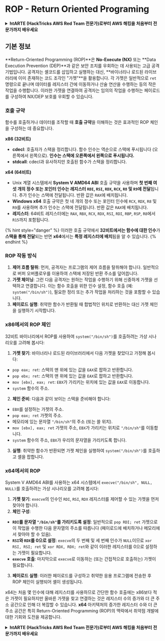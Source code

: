 # ROP - Return Oriented Programing

<details>

<summary><strong>htARTE (HackTricks AWS Red Team 전문가)로부터 AWS 해킹을 처음부터 전문가까지 배우세요</strong></summary>

HackTricks를 지원하는 다른 방법:

* **회사를 HackTricks에서 광고하거나 HackTricks를 PDF로 다운로드**하려면 [**구독 요금제**](https://github.com/sponsors/carlospolop)를 확인하세요!
* [**공식 PEASS & HackTricks 스왜그**](https://peass.creator-spring.com)를 구매하세요
* 독점적인 [**NFTs**](https://opensea.io/collection/the-peass-family) 컬렉션인 [**The PEASS Family**](https://opensea.io/collection/the-peass-family)를 발견하세요
* **💬 [**Discord 그룹**](https://discord.gg/hRep4RUj7f) 또는 [**텔레그램 그룹**](https://t.me/peass)에 가입하거나 **트위터** 🐦 [**@hacktricks\_live**](https://twitter.com/hacktricks\_live)**를 팔로우하세요.**
* **HackTricks** 및 **HackTricks Cloud** github 저장소에 PR을 제출하여 해킹 요령을 공유하세요.

</details>

## **기본 정보**

**Return-Oriented Programming (ROP)**은 **No-Execute (NX)** 또는 **Data Execution Prevention (DEP)**과 같은 보안 조치를 우회하는 데 사용되는 고급 공격 기법입니다. 공격자는 셸코드를 삽입하고 실행하는 대신, **바이너리나 로드된 라이브러리에 이미 존재하는 코드 조각인 "가젯"**을 활용합니다. 각 가젯은 일반적으로 `ret` 명령으로 끝나며 데이터를 레지스터 간에 이동하거나 산술 연산을 수행하는 등의 작은 작업을 수행합니다. 이러한 가젯을 연결하여 공격자는 임의의 작업을 수행하는 페이로드를 구성하여 NX/DEP 보호를 우회할 수 있습니다.

### 호출 규약

함수를 호출하거나 데이터를 조작할 때 **호출 규약**을 이해하는 것은 효과적인 ROP 체인을 구성하는 데 중요합니다.

**x86 (32비트)**

* **cdecl**: 호출자가 스택을 정리합니다. 함수 인수는 역순으로 스택에 푸시됩니다 (오른쪽에서 왼쪽으로). **인수는 스택에 오른쪽에서 왼쪽으로 푸시됩니다.**
* **stdcall**: cdecl과 유사하지만 호출된 함수가 스택을 정리합니다.

**x64 (64비트)**

* Unix 계열 시스템에서 **System V AMD64 ABI** 호출 규약을 사용하며 **첫 번째 여섯 개의 정수 또는 포인터 인수는 레지스터 `RDI`, `RSI`, `RDX`, `RCX`, `R8` 및 `R9`에 전달**됩니다. 추가 인수는 스택에 전달됩니다. 반환 값은 `RAX`에 배치됩니다.
* **Windows x64** 호출 규약은 첫 네 개의 정수 또는 포인터 인수에 `RCX`, `RDX`, `R8` 및 `R9`를 사용하며 추가 인수는 스택에 전달됩니다. 반환 값은 `RAX`에 배치됩니다.
* **레지스터**: 64비트 레지스터에는 `RAX`, `RBX`, `RCX`, `RDX`, `RSI`, `RDI`, `RBP`, `RSP`, `R8`에서 `R15`까지 포함됩니다.

{% hint style="danger" %}
이러한 호출 규약에서 **32비트에서는 함수에 대한 인수**가 **스택을 통해 전달**되는 반면 **x64**에서는 **특정 레지스터에 배치**됨을 알 수 있습니다.
{% endhint %}

### ROP 작동 방식

1. **제어 흐름 탈취**: 먼저, 공격자는 프로그램의 제어 흐름을 탈취해야 합니다. 일반적으로 버퍼 오버플로우를 이용하여 스택에 저장된 반환 주소를 덮어씁니다.
2. **가젯 체이닝**: 그런 다음 공격자는 원하는 작업을 수행하기 위해 신중하게 가젯을 선택하고 연결합니다. 이는 함수 호출을 위한 인수 설정, 함수 호출 (예: `system("/bin/sh")`), 필요한 정리 또는 추가 작업을 처리하는 것을 포함할 수 있습니다.
3. **페이로드 실행**: 취약한 함수가 반환될 때 합법적인 위치로 반환하는 대신 가젯 체인을 실행하기 시작합니다.

### x86에서의 ROP 체인

32비트 바이너리에서 ROP를 사용하여 `system("/bin/sh")`를 호출하려는 가상 시나리오를 고려해 봅시다:

1. **가젯 찾기**: 바이너리나 로드된 라이브러리에서 다음 가젯을 찾았다고 가정해 봅시다:
* `pop eax; ret`: 스택의 맨 위에 있는 값을 `EAX`로 팝하고 반환합니다.
* `pop ebx; ret`: 스택의 맨 위에 있는 값을 `EAX`로 팝하고 반환합니다.
* `mov [ebx], eax; ret`: `EBX`가 가리키는 위치에 있는 값을 `EAX`로 이동합니다.
* `system` 함수의 주소.
2. **체인 준비**: 다음과 같이 보이는 스택을 준비해야 합니다:
* `EBX`를 설정하는 가젯의 주소.
* `pop eax; ret` 가젯의 주소.
* 메모리에 있는 문자열 `"/bin/sh"`의 주소 (또는 쓸 위치).
* `mov [ebx], eax; ret` 가젯의 주소, `EBX`가 가리키는 위치로 `"/bin/sh"`를 이동합니다.
* `system` 함수의 주소, `EBX`가 우리의 문자열을 가리키도록 합니다.
3. **실행**: 취약한 함수가 반환되면 가젯 체인을 실행하여 `system("/bin/sh")`를 호출하고 셸을 팝합니다.

### x64에서의 ROP

System V AMD64 ABI를 사용하는 x64 시스템에서 `execve("/bin/sh", NULL, NULL)`를 호출하려는 가상 시나리오를 고려해 봅시다:

1. **가젯 찾기**: `execve`의 인수인 `RDI`, `RSI`, `RDX` 레지스터를 제어할 수 있는 가젯을 먼저 찾아야 합니다.
2. **체인 구성**:
* **`RDI`를 문자열 `"/bin/sh"`를 가리키도록 설정**: 일반적으로 `pop RDI; ret` 가젯으로 이 작업을 수행한 다음 문자열의 주소를 따릅니다 (페이로드에 배치하거나 메모리에서 찾아야 할 수 있음).
* **`RSI`와 `RDX`를 0으로 설정**: `execve`의 두 번째 및 세 번째 인수가 `NULL`이므로 `xor RSI, RSI; ret` 및 `xor RDX, RDX; ret`와 같이 이러한 레지스터를 0으로 설정하는 가젯이 필요합니다.
* **`execve` 호출**: 마지막으로 `execve`로 이동하는 (또는 간접적으로 호출하는) 가젯이 필요합니다.
3. **페이로드 실행**: 이러한 페이로드를 구성하고 취약한 응용 프로그램에 전송한 후 ROP 체인이 실행되어 셸이 생성됩니다.

x64는 처음 몇 인수에 대해 레지스터를 사용하므로 간단한 함수 호출에는 x86보다 적은 가젯이 필요하지만 올바른 가젯을 찾고 연결하는 것은 레지스터 수의 증가와 더 큰 주소 공간으로 인해 더 복잡할 수 있습니다. **x64** 아키텍처의 증가한 레지스터 수와 더 큰 주소 공간은 특히 Return-Oriented Programming (ROP)의 맥락에서 취약점 개발에 대한 기회와 도전을 제공합니다.

<details>

<summary><strong>htARTE (HackTricks AWS Red Team 전문가)로부터 AWS 해킹을 처음부터 전문가까지 배우세요</strong></summary>

HackTricks를 지원하는 다른 방법:

* **회사를 HackTricks에서 광고하거나 HackTricks를 PDF로 다운로드**하려면 [**구독 요금제**](https://github.com/sponsors/carlospolop)를 확인하세요!
* [**공식 PEASS & HackTricks 스왜그**](https://peass.creator-spring.com)를 구매하세요
* 독점적인 [**NFTs**](https://opensea.io/collection/the-peass-family) 컬렉션인 [**The PEASS Family**](https://opensea.io/collection/the-peass-family)를 발견하세요
* **💬 [**Discord 그룹**](https://discord.gg/hRep4RUj7f) 또는 [**텔레그램 그룹**](https://t.me/peass)에 가입하거나 **트위터** 🐦 [**@hacktricks\_live**](https://twitter.com/hacktricks\_live)**를 팔로우하세요.**
* **HackTricks** 및 **HackTricks Cloud** github 저장소에 PR을 제출하여 해킹 요령을 공유하세요.

</details>

